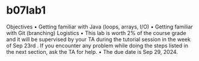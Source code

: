 # b07lab1

Objectives
• Getting familiar with Java (loops, arrays, I/O)
• Getting familiar with Git (branching)
Logistics
• This lab is worth 2% of the course grade and it will be supervised by your TA during the tutorial
session in the week of Sep 23rd . If you encounter any problem while doing the steps listed in the
next section, ask the TA for help.
• The due date is Sep 29, 2024.

